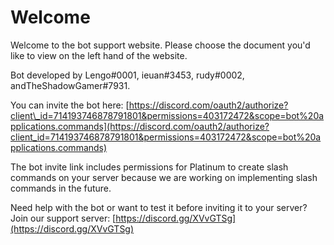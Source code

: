 # Welcome

Welcome to the bot support website. Please choose the document you'd like to view on the left hand of the website.

Bot developed by Lengo\#0001, ieuan\#3453, rudy\#0002, andTheShadowGamer\#7931.

You can invite the bot here: [https://discord.com/oauth2/authorize?client\_id=714193746878791801&permissions=403172472&scope=bot%20applications.commands](https://discord.com/oauth2/authorize?client_id=714193746878791801&permissions=403172472&scope=bot%20applications.commands)

The bot invite link includes permissions for Platinum to create slash commands on your server because we are working on implementing slash commands in the future.

Need help with the bot or want to test it before inviting it to your server? Join our support server: [https://discord.gg/XVvGTSg](https://discord.gg/XVvGTSg)



